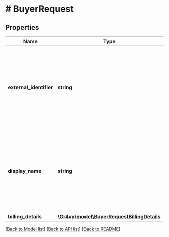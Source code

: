 # # BuyerRequest

## Properties

Name | Type | Description | Notes
------------ | ------------- | ------------- | -------------
**external_identifier** | **string** | An external identifier that can be used to match the buyer against your own records. This value needs to be unique for all buyers. | [optional]
**display_name** | **string** | A unique name for this buyer which is used in the Gr4vy admin panel to give a buyer a human readable name. | [optional]
**billing_details** | [**\Gr4vy\model\BuyerRequestBillingDetails**](BuyerRequestBillingDetails.md) |  | [optional]

[[Back to Model list]](../../README.md#models) [[Back to API list]](../../README.md#endpoints) [[Back to README]](../../README.md)
